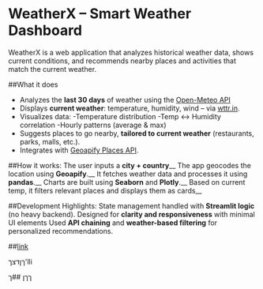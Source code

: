 # WeatherX – Smart Weather Dashboard

WeatherX is a web application that analyzes historical weather data, shows current conditions, and recommends nearby places and activities that match the current weather.

 ##What it does
- Analyzes the **last 30 days** of weather using the [Open-Meteo API](https://open-meteo.com/)
- Displays **current weather**: temperature, humidity, wind – via [wttr.in](https://wttr.in).
- Visualizes data:
-Temperature distribution
-Temp ↔ Humidity correlation
-Hourly patterns (average & max)
- Suggests places to go nearby, **tailored to current weather** (restaurants, parks, malls, etc.).
- Integrates with  [Geoapify Places API](https://www.geoapify.com/places-api).


 ##How it works:
The user inputs a **city + country**__
The app geocodes the location using **Geoapify**.__
It fetches weather data and processes it using **pandas**.__
Charts are built using **Seaborn** and **Plotly**.__
Based on current temp, it filters relevant places and displays them as cards__


##Development Highlights:
State management handled with **Streamlit logic** (no heavy backend).
Designed for **clarity and responsiveness** with minimal UI elements
Used **API chaining** and **weather-based filtering** for personalized recommendations.

##[link](https://yaelweisman-weather-main-klvytg.streamlit.app/)

ךןדצך'lli

 ךךן
##ך





